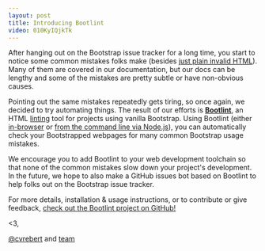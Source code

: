 ```yaml
---
layout: post
title: Introducing Bootlint
video: 010KyIQjkTk
---
```


After hanging out on the Bootstrap issue tracker for a long time, you start to notice some common mistakes folks make (besides [just plain invalid HTML](/2014/06/25/lmvtfy/)). Many of them are covered in our documentation, but our docs can be lengthy and some of the mistakes are pretty subtle or have non-obvious causes.

Pointing out the same mistakes repeatedly gets tiring, so once again, we decided to try automating things. The result of our efforts is **[Bootlint](https://github.com/twbs/bootlint)**, an HTML [linting](https://en.wikipedia.org/wiki/Lint_%28software%29) tool for projects using vanilla Bootstrap. Using Bootlint (either [in-browser](https://github.com/twbs/bootlint#in-the-browser) or [from the command line via Node.js](https://github.com/twbs/bootlint#on-the-command-line)), you can automatically check your Bootstrapped webpages for many common Bootstrap usage mistakes.

We encourage you to add Bootlint to your web development toolchain so that none of the common mistakes slow down your project's development. In the future, we hope to also make a GitHub issues bot based on Bootlint to help folks out on the Bootstrap issue tracker.

For more details, installation & usage instructions, or to contribute or give feedback, [check out the Bootlint project on GitHub!](https://github.com/twbs/bootlint)

<3,

[@cvrebert](https://twitter.com/cvrebert) and [team](https://github.com/twbs)
